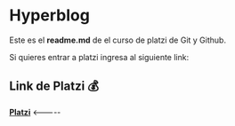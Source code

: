 # Hyperblog

Este es el **readme.md** de el curso de platzi de Git y Github.

Si quieres entrar a platzi ingresa al siguiente link:

## Link de Platzi 💰

[**Platzi**](https://platzi.com/home "Platzi") <-----